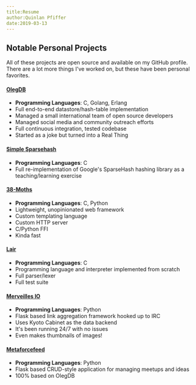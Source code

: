 ```yaml
---
title:Resume
author:Quinlan Pfiffer
date:2019-03-13
---
```


## Notable Personal Projects

All of these projects are open source and available on my GitHub profile. There
are a lot more things I've worked on, but these have been personal favorites.

#### [OlegDB](http://olegdb.org/)

* __Programming Languages__: C, Golang, Erlang
* Full end-to-end datastore/hash-table implementation
* Managed a small international team of open source developers
* Managed social media and community outreach efforts
* Full continuous integration, tested codebase
* Started as a joke but turned into a Real Thing<i class="fas fa-trademark"></i>

#### [Simple Sparsehash](https://github.com/qpfiffer/Simple-Sparsehash)

* __Programming Languages__: C
* Full re-implementation of Google's SparseHash hashing library as a teaching/learning exercise

#### [38-Moths](https://github.com/qpfiffer/38-Moths)

* __Programming Languages__: C, Python
* Lightweight, unopinionated web framework
* Custom templating language
* Custom HTTP server
* C/Python FFI
* Kinda fast

#### [Lair](https://github.com/qpfiffer/lair)

* __Programming Languages__: C
* Programming language and interpreter implemented from scratch
* Full parser/lexer
* Full test suite

#### [Merveilles IO](https://github.com/qpfiffer/merveilles_io)

* __Programming Languages__: Python 
* Flask based link aggregation framework hooked up to IRC
* Uses Kyoto Cabinet as the data backend
* It's been running 24/7 with no issues
* Even makes thumbnails of images!

#### [Metaforcefeed](https://github.com/qpfiffer/metaforcefeed)

* __Programming Languages__: Python
* Flask based CRUD-style application for managing meetups and ideas
* 100% based on OlegDB

<!--
## Work Experience
 
### Nike Valiant Labs - Senior Backend Web Developer
 
#### December 2016 - May 2018

* __Technologies__: Python, Django, GraphQL, node.js, AWS, PostgreSQL, Postgraphile, Stripe, Checkr
* Worked alone to implement the entire backend for a market-to-market fitness application first in Django, then later with node.js.
* Extensive AWS experience - Elastic Beanstalk, Lambda, RDS, EC2, etc.
* PostgreSQL, deployment, querying, data modeling, optimization
* Relied heavily on GraphQL for backend, extended both with Python and node.js

### Survant James - Fullstack Web Developer
 
#### October 2014 - July 2016

* __Technologies__: Python/Django, Rails/Ruby, node.js, Clojure, Datomic, objective-c, C, Android, Coffeescript
* Worked backend/frontend on many different projects, including Rails, Django and node.js.
* Provided support and low-level code for a large iOS application
* Spent lots of time in different languages: Python 2/3, Ruby, objective-C, regular C, clojure, node.js, coffeescript
* Extensive experience with PostgreSQL and Datomic

### Aquameta - Fullstack Web Developer
 
#### May 2012 - August 2014

* __Technologies__: Python/Django, Linux, Bash, Puppet, HTML/CSS
* Spent a lot of time on a huge warehouse management system with many moving pieces
* Managed client relations to track and fix bugs, implement features, implement features, implement features
* Brief tenure as SCRUM leader
* Implemented both frontend designs and backend business logic
* Extensive data modeling and DB management
* Used puppet to manage and deploy in-house hosting solution

### Intel - Junior Software Dev

#### Summer 2011

* __Technologies__: C++, Perl
* Worked with Managed C++ to build a large testing framework for different hardware projects
-->
